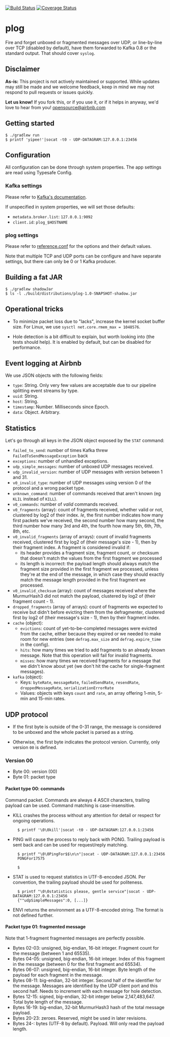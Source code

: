 [![Build Status](https://travis-ci.org/airbnb/plog.png?branch=master)](https://travis-ci.org/airbnb/plog)
[![Coverage Status](https://coveralls.io/repos/airbnb/plog/badge.png)](https://coveralls.io/r/airbnb/plog)

# plog

Fire and forget unboxed or fragmented messages over UDP, or line-by-line over TCP (disabled by default), have them
forwarded to Kafka 0.8 or the standard output.
That should cover `syslog`.

## Disclaimer

**As-is:** This project is not actively maintained or supported.
While updates may still be made and we welcome feedback, keep in mind we may not respond to pull requests or issues quickly.

**Let us know!** If you fork this, or if you use it, or if it helps in anyway, we'd love to hear from you! opensource@airbnb.com

## Getting started

    $ ./gradlew run
    $ printf 'yipee!'|socat -t0 - UDP-DATAGRAM:127.0.0.1:23456

## Configuration

All configuration can be done through system properties.
The app settings are read using Typesafe Config.

### Kafka settings

Please refer to [Kafka's documentation](http://kafka.apache.org/08/configuration.html).

If unspecified in system properties, we will set those defaults:
- `metadata.broker.list`: `127.0.0.1:9092`
- `client.id`: `plog_$HOSTNAME`

### plog settings

Please refer to [reference.conf](src/main/resources/reference.conf) for the options and their default values.

Note that multiple TCP and UDP ports can be configure and have separate settings,
but there can only be 0 or 1 Kafka producer.

## Building a fat JAR

    $ ./gradlew shadowJar
    $ ls -l ./build/distributions/plog-1.0-SNAPSHOT-shadow.jar

## Operational tricks

- To minimize packet loss due to "lacks", increase the kernel socket buffer size. For Linux, we use `sysctl net.core.rmem_max = 1048576`.

- Hole detection is a bit difficult to explain, but worth looking into (the tests should help).
  It is enabled by default, but can be disabled for performance.

## Event logging at Airbnb

We use JSON objects with the following fields:

- `type`: String. Only very few values are acceptable due to our pipeline splitting event streams by type.
- `uuid`: String.
- `host`: String.
- `timestamp`: Number. Milliseconds since Epoch.
- `data`: Object. Arbitrary.

## Statistics

Let's go through all keys in the JSON object exposed by the `STAT` command:

- `failed_to_send`: number of times Kafka threw `FailedToSendMessageException` back
- `exceptions`: number of unhandled exceptions.
- `udp_simple_messages`: number of unboxed UDP messages received.
- `udp_invalid_version`: number of UDP messages with version between 1 and 31.
- `v0_invalid_type`: number of UDP messages using version 0 of the protocol and a wrong packet type.
- `unknown_command`: number of commands received that aren't known (eg `KLIL` instead of `KILL`).
- `v0_commands`: number of *valid* commands received.
- `v0_fragments` (array): count of fragments received, whether valid or not,
  clustered by log2 of their index.
  *Ie*, the first number indicates how many first packets we've received,
  the second number how many second,
  the third number how many 3rd and 4th,
  the fourth how many 5th, 6th, 7th, 8th, etc.
- `v0_invalid_fragments` (array of arrays): count of invalid fragments received,
  clustered first by log2 of (their message's size - 1), then by their fragment index.
  A fragment is considered invalid if:
  - its header provides a fragment size, fragment count, or checksum that doesn't match the values
    from the first fragment we processed
  - its length is incorrect: the payload length should always match the fragment size provided in
    the first fragment we processed, unless they're at the end of the message, in which case they
    should exactly match the message length provided in the first fragment we processed.
- `v0_invalid_checksum` (array): count of messages received where the MurmurHash3 did not match the
  payload, clustered by log2 of (their fragment count - 1).
- `dropped_fragments` (array of arrays): count of fragments we expected to
  receive but didn't before evicting them from the defragmenter,
  clustered first by log2 of (their message's size - 1), then by their fragment index.
- `cache` (object):
  - `evictions`: count of yet-to-be-completed messages were evicted from the cache,
    either because they expired or we needed to make room for new entries
    (see `defrag.max_size` and `defrag.expire_time` in the config).
  - `hits`: how many times we tried to add fragments to an already known message.
    Note that this operation will fail for invalid fragments.
  - `misses`: how many times we received fragments for a message that we didn't know about yet
    (we don't hit the cache for single-fragment messages).
- `kafka` (object):
  - Keys: `byteRate`, `messageRate`, `failedSendRate`, `resendRate`, `droppedMessageRate`, `serializationErrorRate`
  - Values: objects with keys `count` and `rate`, an array offering 1-min, 5-min and 15-min rates.

## UDP protocol

- If the first byte is outside of the 0-31 range, the message is considered to be unboxed and the whole packet is parsed as a string.

- Otherwise, the first byte indicates the protocol version. Currently, only version `00` is defined.

### Version 00

- Byte 00: version (00)
- Byte 01: packet type


#### Packet type 00: commands

Command packet. Commands are always 4 ASCII characters, trailing payload can be used. Command matching is case-insensitive.

- KILL crashes the process without any attention for detail or respect for ongoing operations.

        $ printf '\0\0kill'|socat -t0 - UDP-DATAGRAM:127.0.0.1:23456

- PING will cause the process to reply back with PONG. Trailing payload is sent back and can be used for request/reply matching.

        $ printf "\0\0PingFor$$\n\n"|socat - UDP-DATAGRAM:127.0.0.1:23456
        PONGFor17575
        
        $

- STAT is used to request statistics in UTF-8-encoded JSON. Per convention, the trailing payload should be used for politeness.

        $ printf "\0\0statistics please, gentle service"|socat - UDP-DATAGRAM:127.0.0.1:23456
        {""udpSimpleMessages":0, [...]}

- ENVI returns the environment as a UTF-8-encoded string. The format is not defined further.

#### Packet type 01: fragmented message

Note that 1-fragment fragmented messages are perfectly possible.

- Bytes 02-03: unsigned, big-endian, 16-bit integer. Fragment count for the message (between 1 and 65535).
- Bytes 04-05: unsigned, big-endian, 16-bit integer. Index of this fragment in the message (between 0 for the first fragment and 65534).
- Bytes 06-07: unsigned, big-endian, 16-bit integer. Byte length of the payload for each fragment in the message.
- Bytes 08-11: big-endian, 32-bit integer. Second half of the identifier for the message.
               Messages are identified by the UDP client port and this second half.
               Needs to increment with each message for hole detection.
- Bytes 12-15: signed, big-endian, 32-bit integer below 2,147,483,647. Total byte length of the message.
- Bytes 16-19: big-endian, 32-bit MurmurHash3 hash of the total message payload.
- Bytes 20-23: zeroes. Reserved, might be used in later revisions.
- Bytes 24-: bytes (UTF-8 by default). Payload. Will only read the payload length.
